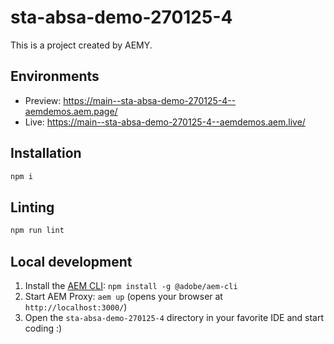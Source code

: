 # sta-absa-demo-270125-4

This is a project created by AEMY.

## Environments

- Preview: https://main--sta-absa-demo-270125-4--aemdemos.aem.page/
- Live: https://main--sta-absa-demo-270125-4--aemdemos.aem.live/

## Installation

```sh
npm i
```

## Linting

```sh
npm run lint
```

## Local development

1. Install the [AEM CLI](https://github.com/adobe/helix-cli): `npm install -g @adobe/aem-cli`
1. Start AEM Proxy: `aem up` (opens your browser at `http://localhost:3000/`)
1. Open the `sta-absa-demo-270125-4` directory in your favorite IDE and start coding :)